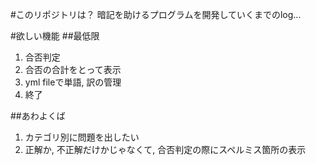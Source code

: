 #このリポジトリは？
暗記を助けるプログラムを開発していくまでのlog...


#欲しい機能
##最低限
1. 合否判定
2. 合否の合計をとって表示
3. yml fileで単語, 訳の管理
4. 終了

##あわよくば
1. カテゴリ別に問題を出したい
2. 正解か, 不正解だけかじゃなくて, 合否判定の際にスペルミス箇所の表示
